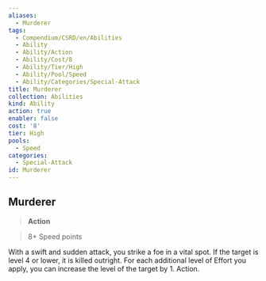 ```yaml
---
aliases:
  - Murderer
tags:
  - Compendium/CSRD/en/Abilities
  - Ability
  - Ability/Action
  - Ability/Cost/8
  - Ability/Tier/High
  - Ability/Pool/Speed
  - Ability/Categories/Special-Attack
title: Murderer
collection: Abilities
kind: Ability
action: true
enabler: false
cost: '8'
tier: High
pools:
  - Speed
categories:
  - Special-Attack
id: Murderer
---
```

## Murderer    
>**Action**    
>8+ Speed points  
    
With a swift and sudden attack, you strike a foe in a vital spot. If the target is level 4 or lower, it is killed outright. For each additional level of Effort you apply, you can increase the level of the target by 1. Action.
